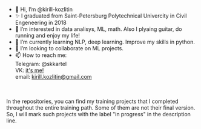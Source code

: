 - 👋 Hi, I’m @kirill-kozlitin
- ✨ I graduated from Saint-Petersburg Polytechnical Univercity in Civil Engeneering in 2018
- 👀 I’m interested in data analisys, ML, math. Also I plyaing guitar, do running and enjoy my life!
- 🌱 I’m currently learning NLP, deep learning. Improve my skills in python.
- 💞️ I’m looking to collaborate on ML projects.
- 📫 How to reach me: </br>
Telegram: @skkartel </br>
VK: [it's me!](https://vk.com/kirill_kozlitin26) </br>
email: kirill.kozlitin@gmail.com </br>
</br>
</br>
In the repositories, you can find my training projects that I completed throughout the entire training path. Some of them are not their final version. So, I will mark such projects with the label "in progress" in the description line.
<!---
kirill-kozlitin/kirill-kozlitin is a ✨ special ✨ repository because its `README.md` (this file) appears on your GitHub profile.
You can click the Preview link to take a look at your changes.
--->

